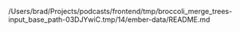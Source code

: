 /Users/brad/Projects/podcasts/frontend/tmp/broccoli_merge_trees-input_base_path-03DJYwiC.tmp/14/ember-data/README.md